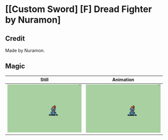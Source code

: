 # [\[Custom Sword\] \[F\] Dread Fighter by Nuramon]

## Credit

Made by Nuramon.
	
## Magic

| Still | Animation |
| :---: | :-------: |
| ![Magic still](./Magic_000.png) | ![Magic animation](./Magic.gif) |
